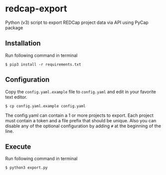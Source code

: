 # redcap-export
Python (v3) script to export REDCap project data via API using PyCap package

Installation
------------
Run following command in terminal

    $ pip3 install -r requirements.txt

Configuration
-------------

Copy the `config.yaml.example` file to `config.yaml` and edit in your favorite text editor.
 
    $ cp config.yaml.example config.yaml

The config.yaml can contain a 1 or more projects to export.  Each project must
contain a token and a file prefix that should be unique. Also you can disable any of the optional configuration by
 adding
 ```#``` at the beginning of the line. 


Execute
-------
Run following command in terminal

    $ python3 export.py
